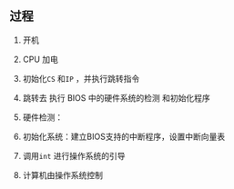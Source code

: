 ##  过程
1. 开机
2. CPU 加电
3. 初始化`CS` 和`IP` ，并执行跳转指令

4. 跳转去 执行 BIOS 中的硬件系统的检测 和初始化程序
5. 硬件检测： 
6. 初始化系统：建立BIOS支持的中断程序，设置中断向量表 

7. 调用`int` 进行操作系统的引导
8. 计算机由操作系统控制 
